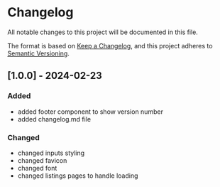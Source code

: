 # Changelog

All notable changes to this project will be documented in this file.

The format is based on [Keep a Changelog](https://keepachangelog.com/en/1.1.0/),
and this project adheres to [Semantic Versioning](https://semver.org/spec/v2.0.0.html).

## [1.0.0] - 2024-02-23

### Added

- added footer component to show version number
- added changelog.md file

### Changed

- changed inputs styling
- changed favicon
- changed font
- changed listings pages to handle loading